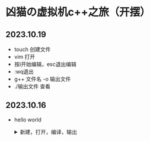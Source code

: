 # 凶猫の虚拟机c++之旅（开摆）

## 2023.10.19

- touch 创建文件
- vim 打开
- 按i开始编辑，esc退出编辑
- :wq退出
- g++ 文件名 -o 输出文件
- ./输出文件 查看

## 2023.10.16

- hello world

  <details>
      <summary>新建，打开，编译，输出</summary>
      <p>
          <img src="111.png"/>
      </p>
  </details>
  <!--
  
  不是为什么显示不出来啊艹
  
  看了看f12好像是读取位置有问题多读了个不存在的文件夹（而且是我.md的文件名）就离谱
  
  -->

测试

![111](./123/111.png)

